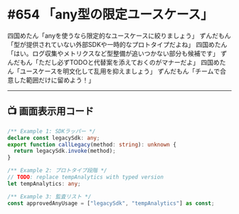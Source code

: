 # #654 「any型の限定ユースケース」

四国めたん「anyを使うなら限定的なユースケースに絞りましょう」
ずんだもん「型が提供されていない外部SDKや一時的なプロトタイプだよね」
四国めたん「はい。ログ収集やメトリクスなど型整備が追いつかない部分も候補です」
ずんだもん「ただし必ずTODOと代替案を添えておくのがマナーだよ」
四国めたん「ユースケースを明文化して乱用を抑えましょう」
ずんだもん「チームで合意した範囲だけに留めよう！」

---

## 📺 画面表示用コード

```typescript
/** Example 1: SDKラッパー */
declare const legacySdk: any;
export function callLegacy(method: string): unknown {
  return legacySdk.invoke(method);
}

/** Example 2: プロトタイプ段階 */
// TODO: replace tempAnalytics with typed version
let tempAnalytics: any;

/** Example 3: 監査リスト */
const approvedAnyUsage = ["legacySdk", "tempAnalytics"] as const;
```
